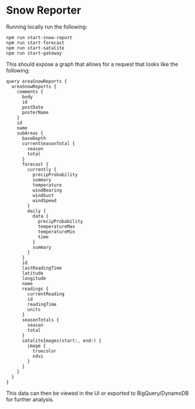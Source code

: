 # Snow Reporter

Running locally run the following:

```
npm run start-snow-report
npm run start-forecast
npm run start-satalite
npm run start-gateway
```

This should expose a graph that allows for a request that looks like the following:

```
query areaSnowReports {
  areaSnowReports {
    comments {
      body
      id
      postDate
      posterName
    }
    id
    name
    subAreas {
      baseDepth
      currentSeasonTotal {
        season
        total
      }
      forecast {
        currently {
          precipProbability
          summary
          temperature
          windBearing
          windGust
          windSpeed
        }
        daily {
          data {
            precipProbability
            temperatureMax
            temperatureMin
            time
          }
          summary
        }
      }
      id
      lastReadingTime
      latitude
      longitude
      name
      readings {
        currentReading
        id
        readingTime
        units
      }
      seasonTotals {
        season
        total
      }
      sataliteImages(start:, end:) {
        image {
          truecolor
          ndvi
        }
      }
    }
  }
}
```

This data can then be viewed in the UI or exported to BigQuery/DynamoDB for further analysis.
